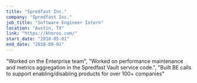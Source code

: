 ```yaml
---
title: "Spredfast Inc."
company: "Spredfast Inc."
job_title: "Software Engineer Intern"
location: "Austin, TX"
link: "https://khoros.com/"
start_date: "2018-05-01"
end_date: "2018-08-01"
---
```

"Worked on the Enterprise team",
"Worked on performance maintenance and metrics aggregation in the Spredfast Vault service code.",
"Built BE calls to support enabling/disabling products for over 100+ companies"
